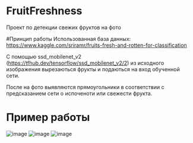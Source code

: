 # FruitFreshness
Проект по детекции свежих фруктов на фото

#Принцип работы
Использованная база данных: https://www.kaggle.com/sriramr/fruits-fresh-and-rotten-for-classification

С помощью ssd_mobilenet_v2 (https://tfhub.dev/tensorflow/ssd_mobilenet_v2/2) из исходного изображения вырезаються фрукты и подаються на вход обученной сети.

После на фото выявляются прямоугольники в соответствии с предсказанием сети о испоченоти или свежести фрукта.
# Пример работы
![image](https://user-images.githubusercontent.com/26749528/159566571-24a1cf8a-5088-4bda-805a-54ffeffcb45d.png)
![image](https://user-images.githubusercontent.com/26749528/160108752-debf62bb-9b70-4bbf-aeae-8748e0a5bd9a.png)
![image](https://user-images.githubusercontent.com/26749528/160108812-2f0f60c7-48ab-4a82-bcc4-b5479ee77685.png)
